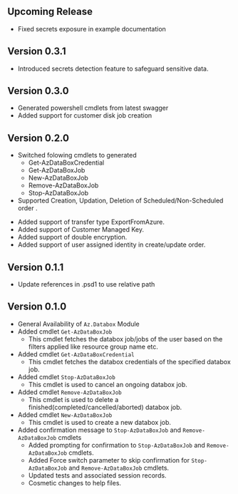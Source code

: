 <!--
    Please leave this section at the top of the change log.

    Changes for the upcoming release should go under the section titled "Upcoming Release", and should adhere to the following format:

    ## Upcoming Release
    * Overview of change #1
        - Additional information about change #1
    * Overview of change #2
        - Additional information about change #2
        - Additional information about change #2
    * Overview of change #3
    * Overview of change #4
        - Additional information about change #4

    ## YYYY.MM.DD - Version X.Y.Z (Previous Release)
    * Overview of change #1
        - Additional information about change #1
-->

## Upcoming Release
* Fixed secrets exposure in example documentation

## Version 0.3.1
* Introduced secrets detection feature to safeguard sensitive data.

## Version 0.3.0
* Generated powershell cmdlets from latest swagger
* Added support for customer disk job creation

## Version 0.2.0
* Switched folowing cmdlets to generated
    - Get-AzDataBoxCredential
    - Get-AzDataBoxJob
    - New-AzDataBoxJob
    - Remove-AzDataBoxJob
    - Stop-AzDataBoxJob
* Supported Creation, Updation, Deletion of Scheduled/Non-Scheduled order .              
- Added support of transfer type ExportFromAzure.
- Added support of Customer Managed Key.
- Added support of double encryption.
- Added support of user assigned identity in create/update order.

## Version 0.1.1
* Update references in .psd1 to use relative path

## Version 0.1.0
* General Availability of `Az.Databox` Module
* Added cmdlet `Get-AzDataBoxJob`
	- This cmdlet fetches the databox job/jobs of the user based on the filters applied like resource group name etc.
* Added cmdlet `Get-AzDataBoxCredential`
	- This cmdlet fetches the databox credentials of the specified databox job.
* Added cmdlet `Stop-AzDataBoxJob`
	- This cmdlet is used to cancel an ongoing databox job.
* Added cmdlet `Remove-AzDataBoxJob`
	- This cmdlet is used to delete a finished(completed/cancelled/aborted) databox job.
* Added cmdlet `New-AzDataBoxJob`
	- This cmdlet is used to create a new databox job.
* Added confirmation message to `Stop-AzDataBoxJob` and `Remove-AzDataBoxJob` cmdlets
	- Added prompting for confirmation to `Stop-AzDataBoxJob` and `Remove-AzDataBoxJob` cmdlets.
	- Added Force switch parameter to skip confirmation for `Stop-AzDataBoxJob` and `Remove-AzDataBoxJob` cmdlets.
	- Updated tests and associated session records.
	- Cosmetic changes to help files.
